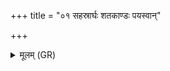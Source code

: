 +++
title = "०१ सहस्रार्घः शतकाण्डः पयस्वान्"

+++
<details><summary>मूलम् (GR)</summary>

सहस्रार्घः शतकाण्डः पयस्वान्  
अपाम् अग्निर् वीरुधां राजसूयम् ।  
स नो ऽयं दर्भः परि पातु विश्वतो  
दैवो मणिर् आयुषा सं सृजाति नः ॥
</details>